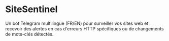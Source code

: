 # SiteSentinel
Un bot Telegram multilingue (FR/EN) pour surveiller vos sites web et recevoir des alertes en cas d'erreurs HTTP spécifiques ou de changements de mots-clés détectés.
